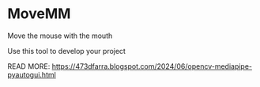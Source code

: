 # MoveMM

Move the mouse with the mouth

Use this tool to develop your project

READ MORE:  https://473dfarra.blogspot.com/2024/06/opencv-mediapipe-pyautogui.html




